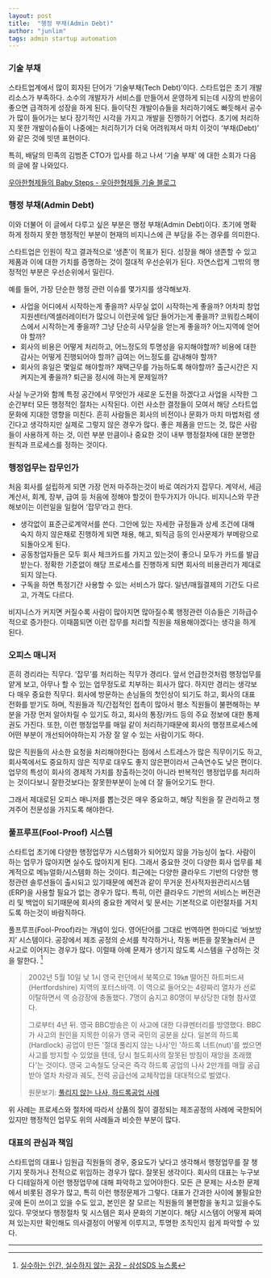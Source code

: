 ```yaml
---
layout: post
title:  "행정 부채(Admin Debt)"
author: "junlim"
tags: admin startup automation
---
```


### 기술 부채
스타트업계에서 많이 회자된 단어가 ‘기술부채(Tech Debt)’이다. 스타트업은 초기 개발 리소스가 부족하다. 소수의 개발자가 서비스를 만들어서 운영하게 되는데 시장의 반응이 좋으면 급격하게 성장을 하게 된다. 들이닥친 개발이슈들을 처리하기에도 빠듯해서 공수가 많이 들어가는 보다 장기적인 시각을 가지고 개발을 진행하기 어렵다. 초기에 처리하지 못한 개발이슈들이 나중에는 처리하기가 더욱 어려워져서 마치 이것이 ‘부채(Debt)’ 와 같은 것에 빗댄 표현이다.

특히, 배달의 민족의 김범준 CTO가  입사를 하고 나서 ‘기술 부채’ 에 대한 소회가 다음의 글에 잘 나와있다.

[우아한형제들의 Baby Steps - 우아한형제들 기술 블로그](http://woowabros.github.io/woowabros/2016/06/30/woowabros_cto.html)

### 행정 부채(Admin Debt)
이와 더불어 이 글에서 다루고 싶은 부분은 행정 부채(Admin Debt)이다. 초기에 명확하게 정하지 못한 행정적인 부분이 현재의 비지니스에 큰 부담을 주는 경우를 의미한다.

스타트업은 인원이 작고 결과적으로 ‘생존’이 목표가 된다. 성장을 해야 생존할 수 있고 제품과 이에 대한 가치를 증명하는 것이 절대적 우선순위가 된다. 자연스럽게 그밖의 행정적인 부분은 우선순위에서 밀린다.  

예를 들어, 가장 단순한 행정 관련 이슈를 몇가지를 생각해보자.

- 사업을 어디에서 시작하는게 좋을까? 사무실 없이 시작하는게 좋을까? 어차피 창업지원센터/엑셀러레이터가 많으니 이런곳에 일단 들어가는게 좋을까? 코워킹스페이스에서 시작하는게 좋을까? 그냥 단순히 사무실을 얻는게 좋을까? 어느지역에 얻어야 할까?
- 회사의 비용은 어떻게 처리하고, 어느정도의 투명성을 유지해야할까? 비용에 대한 감사는 어떻게 진행되어야 할까? 급여는 어느정도를 감내해야 할까?
- 회사의 휴일은 몇일로 해야할까? 재택근무를 가능하도록 해야할까? 출근시간은 지켜지는게 좋을까? 퇴근을 정시에 하는게 문제일까?

사실 누군가와 함께 특정 공간에서 무엇인가 새로운 도전을 하겠다고 사업을 시작한 그 순간부터 모든 행정적인 절차는 시작된다. 이런 사소한 결정들이 모여서 해당 스타트업 문화에 지대한 영향을 미친다. 흔히 사람들은 회사의 비전이나 문화가 마치 마법처럼 생긴다고 생각하지만 실제로 그렇지 않은 경우가 많다. 좋은 제품을 만드는 것, 많은 사람들이 사용하게 하는 것, 이런 부분 만큼이나 중요한 것이 내부 행정절차에 대한 분명한 원칙과 프로세스를 정하는 것이다.

### 행정업무는 잡무인가
처음 회사를 설립하게 되면 가장 먼저 마주하는것이 바로 여러가지 잡무다. 계약서, 세금계산서, 회계, 장부, 급여 등 처음에 정해야 할것이 한두가지가 아니다. 비지니스와 무관해보이는 이런일을 일컬어 ‘잡무’라고 한다.

- 생각없이 표준근로계약서를 쓴다. 그안에 있는 자세한 규정들과 상세 조건에 대해 숙지 하지 않은채로 진행하게 되면 채용, 해고, 퇴직금 등의 인사문제가 부메랑으로 되돌아오게 된다.
- 공동창업자들은 모두 회사 체크카드를 가지고 있는것이 좋으니 모두가 카드를 발급받는다. 정확한 기준없이 해당 프로세스를 진행하게 되면 회사의 비용관리가 제대로 되지 않는다.
- 구독을 하면 특정기간 사용할 수 있는 서비스가 많다. 일년/매월결제의 기간도 다르고, 가격도 다르다.

비지니스가 커지면 커질수록 사람이 많아지면 많아질수록 행정관련 이슈들은 기하급수적으로 증가한다. 이때쯤되면 이런 잡무를 처리할 직원을 채용해야겠다는 생각을 하게 된다.

### 오피스 매니저
흔히 경리라는 직무다. ‘잡무’를 처리하는 직무가 경리다. 앞서 언급한것처럼 행정업무를 얕게 보고, 아무나 할 수 있는 업무정도로 치부하는 회사가 많다. 하지만 경리는 생각보다 매우 중요한 직무다. 회사에 방문하는 손님들의 첫인상이 되기도 하고, 회사의 대표 전화를 받기도 하며, 직원들과 직/간접적인 접촉이 많아서 평소 직원들이 불편해하는 부분을 가장 먼저 알아차릴 수 있기도 하고, 회사의 통장/카드 등의 주요 정보에 대한 통제권도 가진다. 또한, 이런 행정업무를 매일 같이 처리하기때문에 회사의 행정프로세스에 어떤 부분이 개선되어야하는지 가장 잘 알 수 있는 사람이기도 하다.

많은 직원들의 사소한 요청을 처리해야한다는 점에서 스트레스가 많은 직무이기도 하고, 회사쪽에서도 중요하지 않은 직무로 대우도 좋지 않은편이라서 근속연수도 낮은 편이다. 업무의 특성이 회사의 경제적 가치를 창출하는것이 아니라 반복적인 행정업무를 처리하는 것이다보니 잘한것보다는 잘못한부분이 눈에 더 잘 들어오기도 한다.

그래서 제대로된 오피스 매니저를 뽑는것은 매우 중요하고, 해당 직원을 잘 관리하고 챙겨주어 전문성을 가지도록 해야한다.

### 풀프루프(Fool-Proof) 시스템
스타트업 초기에 다양한 행정업무가 시스템화가 되어있지 않을 가능싱이 높다.  사람이 하는 업무가 많아지면 실수도 많아지게 된다. 그래서 중요한 것이 다양한 회사 업무를 체계적으로 메뉴얼화/시스템화 하는 것이다. 최근에는 다양한 클라우드 기반의 다양한 행정관련 솔루션들이 출시되고 있기때문에 예전과 같이 무거운 전사적자원관리시스템(ERP)을 사용할 필요가 없는 경우가 많다. 특히, 이런 클라우드 기반의 서비스는 버전관리 및 백업이 되기때문에 회사의 중요한 계약서 및 문서는 기본적으로 이런절차를 거치도록 하는것이 바람직하다.

풀프루프(Fool-Proof)라는 개념이 있다. 영어단어를 그대로 번역하면 한마디로 ‘바보방지’ 시스템이다. 공장에서 제조 공정의 순서를 착각하거나, 작동 버튼을 잘못눌러서 큰 사고로 이어지는 경우가 많다. 이럴때 아예 문제가 생기지 않도록 시스템을 구성하는 것을 말한다. [^1]

> 2002년 5월 10일 낮 1시 영국 런던에서 북쪽으로 19㎞ 떨어진 하트퍼드셔(Hertfordshire) 지역의 포터스바역. 이 역으로 들어오는 4량짜리 열차가 선로 이탈하면서 역 승강장에 충돌했다. 7명이 숨지고 80명이 부상당한 대형 참사였다.
>
> 그로부터 4년 뒤. 영국 BBC방송은 이 사고에 대한 다큐멘터리를 방영했다. BBC가 사고의 원인을 지목한 이유가 영국 국민의 공분을 샀다. 일본의 하드록(Hardlock) 공업이 만든 '절대 풀리지 않는 나사'인 '하드록 너트(nut)'를 썼으면 사고를 방지할 수 있었을 텐데, 당시 철도회사의 잘못된 방침이 재앙을 초래했다'는 것이다. 영국 고속철도 당국은 즉각 하드록 공업의 나사 2만개를 매월 공급받아 열차 차량과 궤도, 전력 공급선에 교체작업을 대대적으로 벌였다.
>
> 원문보기:
> [풀리지 않는 나사, 하드록공업 사례](http://biz.chosun.com/site/data/html_dir/2012/08/10/2012081001533.html)

위 사례는 프로세스와 절차에 따라서 상품의 질이 결정되는 제조공정의 사례에 국한되어 있지만 행정적인 업무도 위의 사례들과 비슷한 부분이 많다.

### 대표의 관심과 책임
스타트업의 대표나 임원급 직원들의 경우, 중요도가 낮다고 생각해서 행정업무를 잘 챙기지 못하거나 전적으로 위임하는 경우가 많다. 잘못된 생각이다. 회사의 대표는 누구보다 디테일하게 이런 행정업무에 대해 파악하고 있어야한다. 모든 큰 문제는 사소한 문제에서 비롯된 경우가 많고,  특히 이런 행정문제가 그렇다. 대표가 간과한 사이에 불필요한 곳에 돈이 쓰이고 있을 수도 있고, 본인은 잘 모르는 직원들의 불편함을 놓치고 있을수도 있다. 무엇보다 행정절차 및 시스템은 회사 문화의 기본이다. 해당 시스템이 어떻게 짜여져 있는지만 확인해도 의사결정이 어떻게 이루지고, 투명한 조직인지 쉽게 파악할 수 있다.

---
[^1]: [실수하는 인간, 실수하지 않는 공장 – 삼성SDS 뉴스룸](http://news.samsungsds.com/?p=3988)
